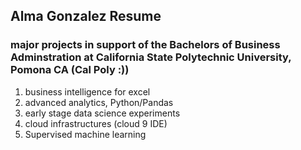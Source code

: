 ## Alma Gonzalez Resume 
### major projects in support of the Bachelors of Business Adminstration at California State Polytechnic University, Pomona CA (Cal Poly :))
1. business intelligence for excel
2. advanced analytics, Python/Pandas
3. early stage data science experiments
4. cloud infrastructures (cloud 9 IDE)
5. Supervised machine learning 
